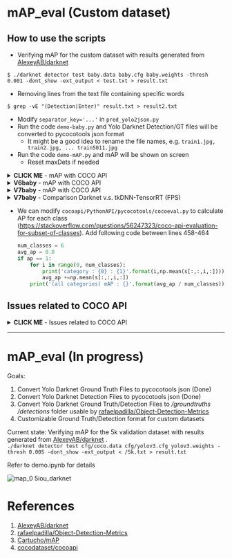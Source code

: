 # mAP_eval (Custom dataset)

## How to use the scripts

- Verifying mAP for the custom dataset with results generated from [AlexeyAB/darknet](https://github.com/AlexeyAB/darknet)

```
$ ./darknet detector test baby.data baby.cfg baby.weights -thresh 0.001 -dont_show -ext_output < test.txt > result.txt
```

- Removing lines from the text file containing specific words

```
$ grep -vE "(Detection|Enter)" result.txt > result2.txt
```

- Modify `separator_key='...'` in `pred_yolo2json.py`
- Run the code `demo-baby.py` and Yolo Darknet Detection/GT files will be converted to pycocotools json format
  - It might be a good idea to rename the file names, e.g. `train1.jpg, train2.jpg, ... train5011.jpg`
- Run the code `demo-mAP.py`  and mAP will be shown on screen
  - Reset maxDets if needed

<details><summary><b>CLICK ME</b> - mAP with COCO API</summary>

- mAP with pycocotools (baby-v4) train
  - Reset maxDets `cocoEval.params.maxDets = [1, 100, 1000]`
  - mAP@[IoU=0.50] with Darknet **97.61 %**

```
 Average Precision  (AP) @[ IoU=0.50:0.95 | area=   all | maxDets=100  ] = 0.704
 Average Precision  (AP) @[ IoU=0.50      | area=   all | maxDets=1000 ] = 0.971
 Average Precision  (AP) @[ IoU=0.75      | area=   all | maxDets=1000 ] = 0.850
 Average Precision  (AP) @[ IoU=0.50:0.95 | area= small | maxDets=1000 ] = 0.580
 Average Precision  (AP) @[ IoU=0.50:0.95 | area=medium | maxDets=1000 ] = 0.739
 Average Precision  (AP) @[ IoU=0.50:0.95 | area= large | maxDets=1000 ] = 0.805
 Average Recall     (AR) @[ IoU=0.50:0.95 | area=   all | maxDets=  1  ] = 0.388
 Average Recall     (AR) @[ IoU=0.50:0.95 | area=   all | maxDets=100  ] = 0.751
 Average Recall     (AR) @[ IoU=0.50:0.95 | area=   all | maxDets=1000 ] = 0.755
 Average Recall     (AR) @[ IoU=0.50:0.95 | area= small | maxDets=1000 ] = 0.645
 Average Recall     (AR) @[ IoU=0.50:0.95 | area=medium | maxDets=1000 ] = 0.788
 Average Recall     (AR) @[ IoU=0.50:0.95 | area= large | maxDets=1000 ] = 0.848
```

- mAP with pycocotools (baby-v4) validation
  - mAP@[IoU=0.50] with Darknet **96.64 %**

```
 Average Precision  (AP) @[ IoU=0.50:0.95 | area=   all | maxDets=100 ] = 0.685
 Average Precision  (AP) @[ IoU=0.50      | area=   all | maxDets=100 ] = 0.962
 Average Precision  (AP) @[ IoU=0.75      | area=   all | maxDets=100 ] = 0.821
 Average Precision  (AP) @[ IoU=0.50:0.95 | area= small | maxDets=100 ] = 0.554
 Average Precision  (AP) @[ IoU=0.50:0.95 | area=medium | maxDets=100 ] = 0.708
 Average Precision  (AP) @[ IoU=0.50:0.95 | area= large | maxDets=100 ] = 0.783
 Average Recall     (AR) @[ IoU=0.50:0.95 | area=   all | maxDets=  1 ] = 0.380
 Average Recall     (AR) @[ IoU=0.50:0.95 | area=   all | maxDets= 10 ] = 0.707
 Average Recall     (AR) @[ IoU=0.50:0.95 | area=   all | maxDets=100 ] = 0.745
 Average Recall     (AR) @[ IoU=0.50:0.95 | area= small | maxDets=100 ] = 0.626
 Average Recall     (AR) @[ IoU=0.50:0.95 | area=medium | maxDets=100 ] = 0.765
 Average Recall     (AR) @[ IoU=0.50:0.95 | area= large | maxDets=100 ] = 0.827
```

- mAP with pycocotools (car-v4-tiny) train
  - mAP@[IoU=0.50] with Darknet **95.95 %**

```
 Average Precision  (AP) @[ IoU=0.50:0.95 | area=   all | maxDets=100 ] = 0.753
 Average Precision  (AP) @[ IoU=0.50      | area=   all | maxDets=100 ] = 0.956
 Average Precision  (AP) @[ IoU=0.75      | area=   all | maxDets=100 ] = 0.913
 Average Precision  (AP) @[ IoU=0.50:0.95 | area= small | maxDets=100 ] = 0.636
 Average Precision  (AP) @[ IoU=0.50:0.95 | area=medium | maxDets=100 ] = 0.810
 Average Precision  (AP) @[ IoU=0.50:0.95 | area= large | maxDets=100 ] = 0.850
 Average Recall     (AR) @[ IoU=0.50:0.95 | area=   all | maxDets=  1 ] = 0.702
 Average Recall     (AR) @[ IoU=0.50:0.95 | area=   all | maxDets= 10 ] = 0.796
 Average Recall     (AR) @[ IoU=0.50:0.95 | area=   all | maxDets=100 ] = 0.796
 Average Recall     (AR) @[ IoU=0.50:0.95 | area= small | maxDets=100 ] = 0.696
 Average Recall     (AR) @[ IoU=0.50:0.95 | area=medium | maxDets=100 ] = 0.848
 Average Recall     (AR) @[ IoU=0.50:0.95 | area= large | maxDets=100 ] = 0.875
```

- mAP with pycocotools (car-v4-tiny) validation
  - mAP@[IoU=0.50] with Darknet **99.81 %**

```
 Average Precision  (AP) @[ IoU=0.50:0.95 | area=   all | maxDets=100 ] = 0.625
 Average Precision  (AP) @[ IoU=0.50      | area=   all | maxDets=100 ] = 0.997
 Average Precision  (AP) @[ IoU=0.75      | area=   all | maxDets=100 ] = 0.705
 Average Precision  (AP) @[ IoU=0.50:0.95 | area= small | maxDets=100 ] = 0.464
 Average Precision  (AP) @[ IoU=0.50:0.95 | area=medium | maxDets=100 ] = 0.628
 Average Precision  (AP) @[ IoU=0.50:0.95 | area= large | maxDets=100 ] = 0.717
 Average Recall     (AR) @[ IoU=0.50:0.95 | area=   all | maxDets=  1 ] = 0.645
 Average Recall     (AR) @[ IoU=0.50:0.95 | area=   all | maxDets= 10 ] = 0.692
 Average Recall     (AR) @[ IoU=0.50:0.95 | area=   all | maxDets=100 ] = 0.692
 Average Recall     (AR) @[ IoU=0.50:0.95 | area= small | maxDets=100 ] = 0.578
 Average Recall     (AR) @[ IoU=0.50:0.95 | area=medium | maxDets=100 ] = 0.695
 Average Recall     (AR) @[ IoU=0.50:0.95 | area= large | maxDets=100 ] = 0.717
```

- mAP with pycocotools (emotion-v4-tiny) validation
  - mAP@[IoU=0.50] with Darknet **68.22 %**

```
 Average Precision  (AP) @[ IoU=0.50:0.95 | area=   all | maxDets=100 ] = 0.484
 Average Precision  (AP) @[ IoU=0.50      | area=   all | maxDets=100 ] = 0.683
 Average Precision  (AP) @[ IoU=0.75      | area=   all | maxDets=100 ] = 0.635
 Average Precision  (AP) @[ IoU=0.50:0.95 | area= small | maxDets=100 ] = 0.568
 Average Precision  (AP) @[ IoU=0.50:0.95 | area=medium | maxDets=100 ] = 0.464
 Average Precision  (AP) @[ IoU=0.50:0.95 | area= large | maxDets=100 ] = 0.479
 Average Recall     (AR) @[ IoU=0.50:0.95 | area=   all | maxDets=  1 ] = 0.761
 Average Recall     (AR) @[ IoU=0.50:0.95 | area=   all | maxDets= 10 ] = 0.761
 Average Recall     (AR) @[ IoU=0.50:0.95 | area=   all | maxDets=100 ] = 0.761
 Average Recall     (AR) @[ IoU=0.50:0.95 | area= small | maxDets=100 ] = 0.746
 Average Recall     (AR) @[ IoU=0.50:0.95 | area=medium | maxDets=100 ] = 0.709
 Average Recall     (AR) @[ IoU=0.50:0.95 | area= large | maxDets=100 ] = 0.770
```

</details>

<details><summary><b>V6baby</b> - mAP with COCO API</summary>

- mAP with pycocotools images291
  - yolov4

```
 Average Precision  (AP) @[ IoU=0.50:0.95 | area=   all | maxDets=100 ] = 0.855
 Average Precision  (AP) @[ IoU=0.50      | area=   all | maxDets=100 ] = 0.984
 Average Precision  (AP) @[ IoU=0.75      | area=   all | maxDets=100 ] = 0.954
 Average Precision  (AP) @[ IoU=0.50:0.95 | area= small | maxDets=100 ] = 0.649
 Average Precision  (AP) @[ IoU=0.50:0.95 | area=medium | maxDets=100 ] = 0.845
 Average Precision  (AP) @[ IoU=0.50:0.95 | area= large | maxDets=100 ] = 0.918
 Average Recall     (AR) @[ IoU=0.50:0.95 | area=   all | maxDets=  1 ] = 0.407
 Average Recall     (AR) @[ IoU=0.50:0.95 | area=   all | maxDets= 10 ] = 0.885
 Average Recall     (AR) @[ IoU=0.50:0.95 | area=   all | maxDets=100 ] = 0.887
 Average Recall     (AR) @[ IoU=0.50:0.95 | area= small | maxDets=100 ] = 0.711
 Average Recall     (AR) @[ IoU=0.50:0.95 | area=medium | maxDets=100 ] = 0.881
 Average Recall     (AR) @[ IoU=0.50:0.95 | area= large | maxDets=100 ] = 0.943

 AP@[ IoU=0.50 ] (%)
 ***********************
 Category :  AH  : 97.17
 Category :  BH  : 99.56

 AP@[ IoU=0.50:0.95 ] (%)
 ***********************
 Category :  AH  : 80.14
 Category :  BH  : 90.88
```

- mAP with pycocotools images291
  - yolov5x

```
               Class     Images     Labels          P          R     mAP@.5 mAP@.5:.95:
                 all        291        951      0.991      0.962      0.986      0.866
           AdultHead        291        678      0.991      0.931      0.977      0.808
        RealBabyHead        291        273      0.991      0.993      0.996      0.923
```

- mAP with pycocotools validation
  - yolov4

```
 Average Precision  (AP) @[ IoU=0.50:0.95 | area=   all | maxDets=100 ] = 0.685
 Average Precision  (AP) @[ IoU=0.50      | area=   all | maxDets=100 ] = 0.962
 Average Precision  (AP) @[ IoU=0.75      | area=   all | maxDets=100 ] = 0.821
 Average Precision  (AP) @[ IoU=0.50:0.95 | area= small | maxDets=100 ] = 0.554
 Average Precision  (AP) @[ IoU=0.50:0.95 | area=medium | maxDets=100 ] = 0.707
 Average Precision  (AP) @[ IoU=0.50:0.95 | area= large | maxDets=100 ] = 0.783
 Average Recall     (AR) @[ IoU=0.50:0.95 | area=   all | maxDets=  1 ] = 0.380
 Average Recall     (AR) @[ IoU=0.50:0.95 | area=   all | maxDets= 10 ] = 0.707
 Average Recall     (AR) @[ IoU=0.50:0.95 | area=   all | maxDets=100 ] = 0.745
 Average Recall     (AR) @[ IoU=0.50:0.95 | area= small | maxDets=100 ] = 0.626
 Average Recall     (AR) @[ IoU=0.50:0.95 | area=medium | maxDets=100 ] = 0.765
 Average Recall     (AR) @[ IoU=0.50:0.95 | area= large | maxDets=100 ] = 0.827

 AP@[ IoU=0.50 ] (%)
 ***********************
 Category :  B   : 96.94
 Category :  Y   : 94.88
 Category :  W   : 96.33
 Category :  R   : 93.79
 Category :  AH  : 96.45
 Category :  BH  : 98.92

 AP@[ IoU=0.50:0.95 ] (%)
 ***********************
 Category :  B   : 66.45
 Category :  Y   : 62.23
 Category :  W   : 64.93
 Category :  R   : 62.45
 Category :  AH  : 70.47
 Category :  BH  : 84.64
```

- mAP with pycocotools validation
  - yolov5x

```
               Class     Images     Labels          P          R     mAP@.5 mAP@.5:.95:
                 all       3401       7804      0.961      0.923      0.963      0.725
                blue       3401        559      0.967      0.938      0.974      0.693
              yellow       3401        813      0.952      0.902      0.945      0.651
               white       3401        786      0.956      0.907      0.957      0.672
                 red       3401        749      0.933      0.878      0.934      0.647
           AdultHead       3401       2349      0.964      0.923      0.969      0.764
        RealBabyHead       3401       2548      0.996      0.991      0.996      0.922
```

</details>

<details><summary><b>V7baby</b> - mAP with COCO API</summary>

- mAP with pycocotools images291
  - yolov4

```
 Average Precision  (AP) @[ IoU=0.50:0.95 | area=   all | maxDets=100 ] = 0.880
 Average Precision  (AP) @[ IoU=0.50      | area=   all | maxDets=100 ] = 0.994
 Average Precision  (AP) @[ IoU=0.75      | area=   all | maxDets=100 ] = 0.983
 Average Precision  (AP) @[ IoU=0.50:0.95 | area= small | maxDets=100 ] = 0.716
 Average Precision  (AP) @[ IoU=0.50:0.95 | area=medium | maxDets=100 ] = 0.883
 Average Precision  (AP) @[ IoU=0.50:0.95 | area= large | maxDets=100 ] = 0.923
 Average Recall     (AR) @[ IoU=0.50:0.95 | area=   all | maxDets=  1 ] = 0.406
 Average Recall     (AR) @[ IoU=0.50:0.95 | area=   all | maxDets= 10 ] = 0.907
 Average Recall     (AR) @[ IoU=0.50:0.95 | area=   all | maxDets=100 ] = 0.908
 Average Recall     (AR) @[ IoU=0.50:0.95 | area= small | maxDets=100 ] = 0.760
 Average Recall     (AR) @[ IoU=0.50:0.95 | area=medium | maxDets=100 ] = 0.910
 Average Recall     (AR) @[ IoU=0.50:0.95 | area= large | maxDets=100 ] = 0.949

 AP@[ IoU=0.50 ] (%)
 ***********************
 Category :  AH  : 98.86
 Category :  BH  : 100.00

 AP@[ IoU=0.50:0.95 ] (%)
 ***********************
 Category :  AH  : 83.22
 Category :  BH  : 92.80
```

- mAP with pycocotools images291
  - yolov5x

```
               Class     Images     Labels          P          R     mAP@.5 mAP@.5:.95:
                 all        291        951      0.998      0.998      0.997       0.92
           AdultHead        291        678      0.999      0.996      0.997      0.888
        RealBabyHead        291        273      0.998          1      0.996      0.952
```

- mAP with pycocotools validation
  - yolov4

```
 Average Precision  (AP) @[ IoU=0.50:0.95 | area=   all | maxDets=100 ] = 0.686
 Average Precision  (AP) @[ IoU=0.50      | area=   all | maxDets=100 ] = 0.963
 Average Precision  (AP) @[ IoU=0.75      | area=   all | maxDets=100 ] = 0.822
 Average Precision  (AP) @[ IoU=0.50:0.95 | area= small | maxDets=100 ] = 0.556
 Average Precision  (AP) @[ IoU=0.50:0.95 | area=medium | maxDets=100 ] = 0.709
 Average Precision  (AP) @[ IoU=0.50:0.95 | area= large | maxDets=100 ] = 0.781
 Average Recall     (AR) @[ IoU=0.50:0.95 | area=   all | maxDets=  1 ] = 0.379
 Average Recall     (AR) @[ IoU=0.50:0.95 | area=   all | maxDets= 10 ] = 0.706
 Average Recall     (AR) @[ IoU=0.50:0.95 | area=   all | maxDets=100 ] = 0.745
 Average Recall     (AR) @[ IoU=0.50:0.95 | area= small | maxDets=100 ] = 0.625
 Average Recall     (AR) @[ IoU=0.50:0.95 | area=medium | maxDets=100 ] = 0.766
 Average Recall     (AR) @[ IoU=0.50:0.95 | area= large | maxDets=100 ] = 0.827

 AP@[ IoU=0.50 ] (%)
 ***********************
 Category :  B   : 97.19
 Category :  Y   : 94.91
 Category :  W   : 95.98
 Category :  R   : 94.06
 Category :  AH  : 96.48
 Category :  BH  : 98.92

 AP@[ IoU=0.50:0.95 ] (%)
 ***********************
 Category :  B   : 66.65
 Category :  Y   : 62.23
 Category :  W   : 64.49
 Category :  R   : 62.97
 Category :  AH  : 70.71
 Category :  BH  : 84.40
```

- mAP with pycocotools validation
  - yolov5x

```
               Class     Images     Labels          P          R     mAP@.5 mAP@.5:.95:
                 all       3401       7804      0.961      0.924      0.963      0.726
                blue       3401        559      0.963      0.937      0.971      0.689
              yellow       3401        813      0.943      0.894      0.944      0.653
               white       3401        786      0.957       0.91      0.957      0.672
                 red       3401        749      0.938      0.888      0.942      0.654
           AdultHead       3401       2349      0.967      0.927      0.967      0.766
        RealBabyHead       3401       2548      0.997      0.991      0.996      0.918
```

</details>

<details><summary><b>V7baby</b> - Comparison Darknet v.s. tkDNN-TensorRT (FPS)</summary>

* Inference FPS of Yolov4 with **Darknet** and **tkDNN-TensorRT** on custom trained model
* Platform: **GeForce RTX 2080 Ti:**
* Video Dimensions: 848 x 480

| Network Size | Darknet AVG_FPS | tkDNN-TensorRT FP32 (B=1) | tkDNN-TensorRT FP32 (B=4) | tkDNN-TensorRT FP16 (B=1) | tkDNN-TensorRT FP16 (B=4) |
|:------------:|:---------------:|:-------------------------:|:-------------------------:|:-------------------------:|:-------------------------:|
| Yolov4 512   |  78.3           | 98.4                      | 123.3                     | 149.5                     | 197.4                     |

</details>

- We can modify `cocoapi/PythonAPI/pycocotools/cocoeval.py` to calculate AP for each class (https://stackoverflow.com/questions/56247323/coco-api-evaluation-for-subset-of-classes). Add following code between lines 458-464

    ```python
    num_classes = 6
    avg_ap = 0.0
    if ap == 1:
        for i in range(0, num_classes):
            print('category : {0} : {1}'.format(i,np.mean(s[:,:,i,:])))
            avg_ap +=np.mean(s[:,:,i,:])
        print('(all categories) mAP : {}'.format(avg_ap / num_classes))
    ```

## Issues related to COCO API

<details><summary><b>CLICK ME</b> - Issues related to COCO API</summary>

- https://github.com/AlexeyAB/darknet/issues/2140
- https://github.com/AlexeyAB/darknet/issues/3094
- https://github.com/AlexeyAB/darknet/issues/7808
- https://github.com/AlexeyAB/darknet/issues/2145
- https://github.com/AlexeyAB/darknet/issues/5643

</details>

---

# mAP_eval (In progress)

Goals:
1. Convert Yolo Darknet Ground Truth Files to pycocotools json (Done)
2. Convert Yolo Darknet Detection Files to pycocotools json (Done)
3. Convert Yolo Darknet Ground Truth/Detection Files to */groundtruths /detections* folder usable by [rafaelpadilla/Object-Detection-Metrics](https://github.com/rafaelpadilla/Object-Detection-Metrics)
4. Customizable Ground Truth/Detection format for custom datasets

Current state:
Verifying mAP for the 5k validation dataset with results generated from [AlexeyAB/darknet](https://github.com/AlexeyAB/darknet) .  
`./darknet detector test cfg/coco.data cfg/yolov3.cfg yolov3.weights -thresh 0.005 -dont_show -ext_output < /5k.txt > result.txt`  

Refer to demo.ipynb for details

![map_0 5iou_darknet](https://user-images.githubusercontent.com/22487836/50642471-3afa9800-0fa6-11e9-89da-bb8fb294b863.png)



# References

1. [AlexeyAB/darknet](https://github.com/AlexeyAB/darknet)
2. [rafaelpadilla/Object-Detection-Metrics](https://github.com/rafaelpadilla/Object-Detection-Metrics)
3. [Cartucho/mAP](https://github.com/Cartucho/mAP)
4. [cocodataset/cocoapi](https://github.com/cocodataset/cocoapi)
